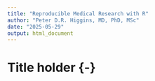 ```yaml
---
title: "Reproducible Medical Research with R"
author: "Peter D.R. Higgins, MD, PhD, MSc"
date: "2025-05-29"
output: html_document
---
```

# Title holder {-}
